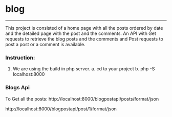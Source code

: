 # blog

----------------------------------------------------------------------
This project is consisted of a home page with all the posts ordered by date and the detailed page with the post and the comments. An API with Get requests to retrieve the blog posts and the comments and Post requests to post a post or a comment is available.

### Instruction:

1. We are using the build in php server.
	a. cd to your project
	b. php -S localhost:8000


### Blogs Api

To Get all the posts:
http://localhost:8000/blogpostapi/posts/format/json

http://localhost:8000/blogpostapi/post/1/format/json

